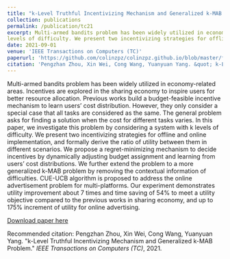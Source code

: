 ```yaml
---
title: "k-Level Truthful Incentivizing Mechanism and Generalized k-MAB Problem"
collection: publications
permalink: /publication/tc21
excerpt: Multi-armed bandits problem has been widely utilized in economy-related areas. Incentives are explored in the sharing economy to inspire users for better resource allocation. Previous works build a budget-feasible incentive mechanism to learn users’ cost distribution. However, they only consider a special case that all tasks are considered as the same. The general problem asks for finding a solution when the cost for different tasks varies. In this paper, we investigate this problem by considering a system with k
levels of difficulty. We present two incentivizing strategies for offline and online implementation, and formally derive the ratio of utility between them in different scenarios. We propose a regret-minimizing mechanism to decide incentives by dynamically adjusting budget assignment and learning from users’ cost distributions. We further extend the problem to a more generalized k-MAB problem by removing the contextual information of difficulties. CUE-UCB algorithm is proposed to address the online advertisement problem for multi-platforms. Our experiment demonstrates utility improvement about 7 times and time saving of 54% to meet a utility objective compared to the previous works in sharing economy, and up to 175% increment of utility for online advertising.
date: 2021-09-01
venue: 'IEEE Transactions on Computers (TC)'
paperurl: 'https://github.com/colinzpz/colinzpz.github.io/blob/master/files/tc21.pdf'
citation: 'Pengzhan Zhou, Xin Wei, Cong Wang, Yuanyuan Yang. &quot; k-Level Truthful Incentivizing Mechanism and Generalized k-MAB Problem.&quot; <i>IEEE Transactions on Computers (TC)</i>, 2021.'
---
```

Multi-armed bandits problem has been widely utilized in economy-related areas. Incentives are explored in the sharing economy to inspire users for better resource allocation. Previous works build a budget-feasible incentive mechanism to learn users’ cost distribution. However, they only consider a special case that all tasks are considered as the same. The general problem asks for finding a solution when the cost for different tasks varies. In this paper, we investigate this problem by considering a system with k
levels of difficulty. We present two incentivizing strategies for offline and online implementation, and formally derive the ratio of utility between them in different scenarios. We propose a regret-minimizing mechanism to decide incentives by dynamically adjusting budget assignment and learning from users’ cost distributions. We further extend the problem to a more generalized k-MAB problem by removing the contextual information of difficulties. CUE-UCB algorithm is proposed to address the online advertisement problem for multi-platforms. Our experiment demonstrates utility improvement about 7 times and time saving of 54% to meet a utility objective compared to the previous works in sharing economy, and up to 175% increment of utility for online advertising.

[Download paper here](https://github.com/colinzpz/colinzpz.github.io/blob/master/files/tc21.pdf)

Recommended citation: Pengzhan Zhou, Xin Wei, Cong Wang, Yuanyuan Yang. "k-Level Truthful Incentivizing Mechanism and Generalized k-MAB Problem." <i>IEEE Transactions on Computers (TC)</i>, 2021.
